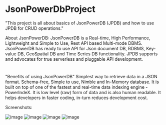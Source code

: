 # JsonPowerDbProject
"This project is all about basics of JsonPowerDB (JPDB) and how to use JPDB for CRUD operations."

About JsonPowerDB:
JsonPowerDB is a Real-time, High Performance, Lightweight and Simple to Use, Rest API based Multi-mode DBMS. JsonPowerDB has ready to use API for Json document DB, RDBMS, Key-value DB, GeoSpatial DB and Time Series DB functionality. JPDB supports and advocates for true serverless and pluggable API development.


#
"Benefits of using JsonPowerDB"
  Simplest way to retrieve data in a JSON format.
  Schema-free, Simple to use, Nimble and In-Memory database.
  It is built on top of one of the fastest and real-time data indexing engine - PowerIndeX.
  It is low level (raw) form of data and is also human readable.
  It helps developers in faster coding, in-turn reduces development cost.

Screenshots:

![image](https://user-images.githubusercontent.com/70945881/188142674-f7cca622-4653-4844-a61d-3e030d775bab.png)
![image](https://user-images.githubusercontent.com/70945881/188144219-8f8cc0ba-01fb-4d4f-b0ed-acaf7c40c831.png)
![image](https://user-images.githubusercontent.com/70945881/188144294-4a5ae4ff-caa2-420a-bf68-1184fa197eb3.png)
![image](https://user-images.githubusercontent.com/70945881/188144382-8da1c18a-ccbd-4525-923b-cb01a1e4287a.png)


